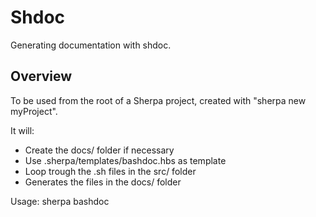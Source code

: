 # Shdoc

Generating documentation with shdoc.

## Overview

To be used from the root of a Sherpa project,
created with "sherpa new myProject".

It will:
* Create the docs/ folder if necessary
* Use .sherpa/templates/bashdoc.hbs as template
* Loop trough the .sh files in the src/ folder
* Generates the files in the docs/ folder

Usage: sherpa bashdoc


